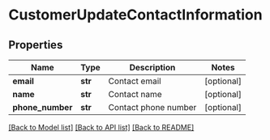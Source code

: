 # CustomerUpdateContactInformation

## Properties
Name | Type | Description | Notes
------------ | ------------- | ------------- | -------------
**email** | **str** | Contact email | [optional] 
**name** | **str** | Contact name | [optional] 
**phone_number** | **str** | Contact phone number | [optional] 

[[Back to Model list]](../README.md#documentation-for-models) [[Back to API list]](../README.md#documentation-for-api-endpoints) [[Back to README]](../README.md)


